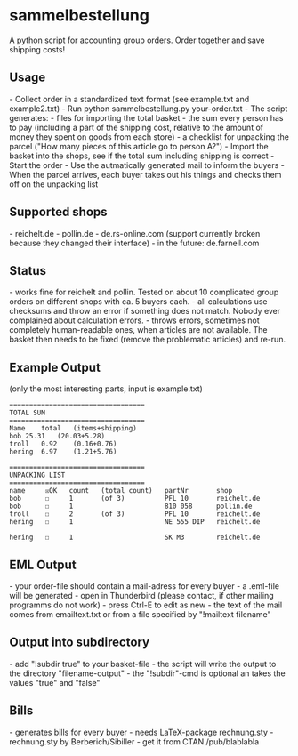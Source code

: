 sammelbestellung
================

A python script for accounting group orders. Order together and save shipping costs!

<h2>Usage</h2>
- Collect order in a standardized text format (see example.txt and example2.txt) 
- Run python sammelbestellung.py your-order.txt
- The script generates:
 - files for importing the total basket
 - the sum every person has to pay (including a part of the shipping cost, relative to the amount of money they spent on goods from each store)
 - a checklist for unpacking the parcel ("How many pieces of this article go to person A?")
- Import the basket into the shops, see if the total sum including shipping is correct
- Start the order
- Use the autmatically generated mail to inform the buyers
- When the parcel arrives, each buyer takes out his things and checks them off on the unpacking list

<h2>Supported shops</h2>
- reichelt.de
- pollin.de
- de.rs-online.com (support currently broken because they changed their interface)
- in the future: de.farnell.com

<h2>Status</h2>
- works fine for reichelt and pollin. Tested on about 10 complicated group orders on different shops with ca. 5 buyers each.
- all calculations use checksums and throw an error if something does not match. Nobody ever complained about calculation errors.
- throws errors, sometimes not completely human-readable ones, when articles are not available. The basket then needs to be fixed (remove the problematic articles) and re-run.

<h2>Example Output</h2>
(only the most interesting parts, input is example.txt)

    ==================================
   	TOTAL SUM
   	==================================
   	Name	total	(items+shipping)
   	bob	25.31	(20.03+5.28)
   	troll	0.92	(0.16+0.76)
   	hering	6.97	(1.21+5.76)
   
   	==================================
   	UNPACKING LIST
   	==================================
   	name     ☒OK   count   (total count)   partNr       shop          
   	bob      ☐     1       (of 3)          PFL 10       reichelt.de   
   	bob      ☐     1                       810 058      pollin.de     
   	troll    ☐     2       (of 3)          PFL 10       reichelt.de   
   	hering   ☐     1                       NE 555 DIP   reichelt.de   
   
   	hering   ☐     1                       SK M3        reichelt.de   

<h2>EML Output</h2>
- your order-file should contain a mail-adress for every buyer
- a .eml-file will be generated
- open in Thunderbird (please contact, if other mailing programms do not work)
- press Ctrl-E to edit as new
- the text of the mail comes from emailtext.txt or from a file specified by "!mailtext filename"

<h2>Output into subdirectory</h2>
- add "!subdir true" to your basket-file
- the script will write the output to the directory "filename-output"
- the "!subdir"-cmd is optional an takes the values "true" and "false"

<h2>Bills</h2>
- generates bills for every buyer
- needs LaTeX-package rechnung.sty
	- rechnung.sty by Berberich/Sibiller
	- get it from CTAN /pub/blablabla